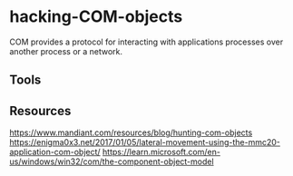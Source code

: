 # hacking-COM-objects
COM provides a protocol for interacting with applications processes over another process or a network.
## Tools


## Resources
https://www.mandiant.com/resources/blog/hunting-com-objects
https://enigma0x3.net/2017/01/05/lateral-movement-using-the-mmc20-application-com-object/
https://learn.microsoft.com/en-us/windows/win32/com/the-component-object-model
